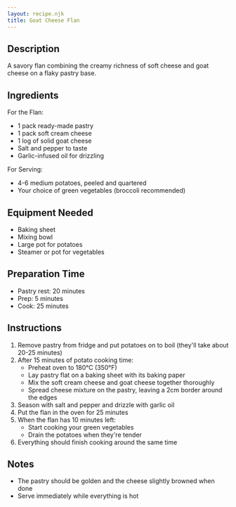 ```yaml
---
layout: recipe.njk
title: Goat Cheese Flan
---
```


## Description
A savory flan combining the creamy richness of soft cheese and goat cheese on a flaky pastry base.

## Ingredients
For the Flan:
- 1 pack ready-made pastry
- 1 pack soft cream cheese
- 1 log of solid goat cheese
- Salt and pepper to taste
- Garlic-infused oil for drizzling

For Serving:
- 4-6 medium potatoes, peeled and quartered
- Your choice of green vegetables (broccoli recommended)

## Equipment Needed
- Baking sheet
- Mixing bowl
- Large pot for potatoes
- Steamer or pot for vegetables

## Preparation Time
- Pastry rest: 20 minutes
- Prep: 5 minutes
- Cook: 25 minutes

## Instructions
1. Remove pastry from fridge and put potatoes on to boil (they'll take about 20-25 minutes)
2. After 15 minutes of potato cooking time:
   - Preheat oven to 180°C (350°F)
   - Lay pastry flat on a baking sheet with its baking paper
   - Mix the soft cream cheese and goat cheese together thoroughly
   - Spread cheese mixture on the pastry, leaving a 2cm border around the edges
3. Season with salt and pepper and drizzle with garlic oil
4. Put the flan in the oven for 25 minutes
5. When the flan has 10 minutes left:
   - Start cooking your green vegetables
   - Drain the potatoes when they're tender
6. Everything should finish cooking around the same time

## Notes
- The pastry should be golden and the cheese slightly browned when done
- Serve immediately while everything is hot
